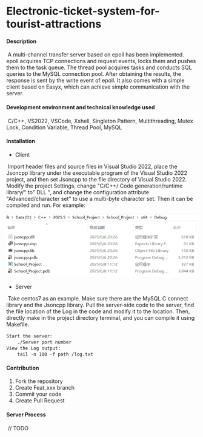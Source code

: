 # Electronic-ticket-system-for-tourist-attractions

#### Description
​	A multi-channel transfer server based on epoll has been implemented. epoll acquires TCP connections and request events, locks them and pushes them to the task queue. The thread pool acquires tasks and conducts SQL queries to the MySQL connection pool. After obtaining the results, the response is sent by the write event of epoll. It also comes with a simple client based on Easyx, which can achieve simple communication with the server.

#### Development environment and technical knowledge used
​	C/C++, VS2022, VSCode, Xshell, Singleton Pattern, Multithreading, Mutex Lock, Condition Variable, Thread Pool, MySQL

#### Installation

- Client

​	Import header files and source files in Visual Studio 2022, place the Jsoncpp library under the executable program of the Visual Studio 2022 project, and then set Jsoncpp to the file directory of Visual Studio 2022. Modify the project Settings, change "C/C++/ Code generation/runtime library/" to" DLL ", and change the configuration attribute "Advanced/character set" to use a multi-byte character set. Then it can be compiled and run. For example:

![文档](./文档.png)

- Server

​	Take centos7 as an example. Make sure there are the MySQL C connect library and the Jsoncpp library. Pull the server-side code to the server, find the file location of the Log in the code and modify it to the location. Then, directly make in the project directory terminal, and you can compile it using Makefile.

```
Start the server:
	./Server port number
View the Log output:
	tail -n 100 -f path /log.txt
```

#### Contribution

1.  Fork the repository
2.  Create Feat_xxx branch
3.  Commit your code
4.  Create Pull Request


#### Server Process

​	// TODO
